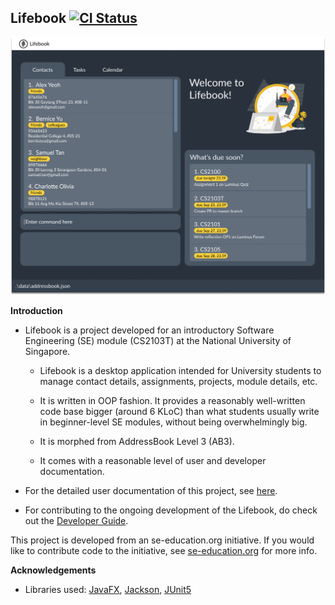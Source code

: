 ## Lifebook [![CI Status](https://github.com/AY2021S1-CS2103T-F12-4/tp/workflows/Java%20CI/badge.svg)](https://github.com/AY2021S1-CS2103T-F12-4/tp/actions)

![Ui](images/Ui.png)

**Introduction**

* Lifebook is a project developed for an introductory Software Engineering (SE) module (CS2103T) at the National University of Singapore.

    * Lifebook is a desktop application intended for University students to  manage contact details, assignments, projects, module details, etc.

    * It is written in OOP fashion. It provides a reasonably well-written code base bigger (around 6 KLoC) than what students usually write in beginner-level SE modules, without being overwhelmingly big.

    * It is morphed from AddressBook Level 3 (AB3).

    * It comes with a reasonable level of user and developer documentation.

* For the detailed user documentation of this project, see [here](https://github.com/AY2021S1-CS2103T-F12-4/tp/blob/master/docs/UserGuide.md).

* For contributing to the ongoing development of the Lifebook, do check out the [Developer Guide](https://github.com/AY2021S1-CS2103T-F12-4/tp/blob/master/docs/DeveloperGuide.md). 

This project is developed from an se-education.org initiative. If you would like to contribute code to the initiative, see [se-education.org](https://se-education.org#https://se-education.org/#contributing) for more info.

**Acknowledgements**

* Libraries used: [JavaFX](https://openjfx.io/), [Jackson](https://github.com/FasterXML/jackson), [JUnit5](https://github.com/junit-team/junit5)